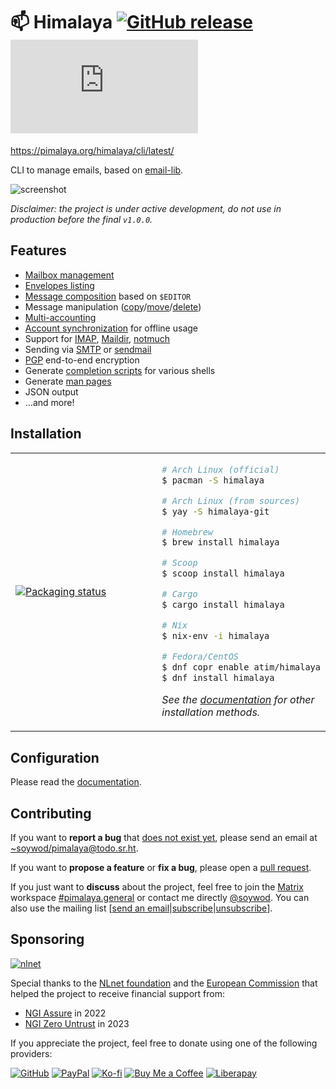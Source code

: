 # 📫 Himalaya [![GitHub release](https://img.shields.io/github/v/release/soywod/himalaya?color=success)](https://github.com/soywod/himalaya/releases/latest) [![Matrix](https://img.shields.io/matrix/pimalaya.himalaya:matrix.org?color=success&label=chat)](https://matrix.to/#/#pimalaya.himalaya:matrix.org)

https://pimalaya.org/himalaya/cli/latest/

CLI to manage emails, based on [email-lib](https://crates.io/crates/email-lib).

![screenshot](https://user-images.githubusercontent.com/10437171/138774902-7b9de5a3-93eb-44b0-8cfb-6d2e11e3b1aa.png)

*Disclaimer: the project is under active development, do not use in production before the final `v1.0.0`.*

## Features

- [Mailbox management](https://pimalaya.org/himalaya/cli/latest/usage/folder/)
- [Envelopes listing](https://pimalaya.org/himalaya/cli/latest/usage/envelope/list.md)
- [Message composition](https://pimalaya.org/himalaya/cli/latest/usage/message/write.md) based on `$EDITOR`
- Message manipulation ([copy](https://pimalaya.org/himalaya/cli/latest/usage/message/copy.md)/[move](https://pimalaya.org/himalaya/cli/latest/usage/message/move.md)/[delete](https://pimalaya.org/himalaya/cli/latest/usage/message/delete.md))
- [Multi-accounting](https://pimalaya.org/himalaya/cli/latest/configuration/)
- [Account synchronization](https://pimalaya.org/himalaya/cli/latest/usage/account/sync.md) for offline usage
- Support for [IMAP](https://pimalaya.org/himalaya/cli/latest/configuration/imap.md), [Maildir](https://pimalaya.org/himalaya/cli/latest/configuration/maildir.md), [notmuch](https://pimalaya.org/himalaya/cli/latest/configuration/notmuch.md)
- Sending via [SMTP](https://pimalaya.org/himalaya/cli/latest/configuration/smtp.md) or [sendmail](https://pimalaya.org/himalaya/cli/latest/configuration/sendmail.md)
- [PGP](https://pimalaya.org/himalaya/cli/latest/configuration/pgp/) end-to-end encryption
- Generate [completion scripts](https://pimalaya.org/himalaya/cli/latest/tips/completion.md) for various shells
- Generate [man pages](https://pimalaya.org/himalaya/cli/latest/tips/man.md)
- JSON output
- …and more!

## Installation

<table align="center">
<tr>
<td width="50%">
<a href="https://repology.org/project/himalaya/versions">
<img src="https://repology.org/badge/vertical-allrepos/himalaya.svg" alt="Packaging status" />
</a>
</td>
<td width="50%">

```bash
# Arch Linux (official)
$ pacman -S himalaya

# Arch Linux (from sources)
$ yay -S himalaya-git

# Homebrew
$ brew install himalaya

# Scoop
$ scoop install himalaya

# Cargo
$ cargo install himalaya

# Nix
$ nix-env -i himalaya

# Fedora/CentOS
$ dnf copr enable atim/himalaya
$ dnf install himalaya
```

*See the [documentation](https://pimalaya.org/himalaya/cli/latest/installation/) for other installation methods.*

</td>
</tr>
</table>

## Configuration

Please read the [documentation](https://pimalaya.org/himalaya/cli/latest/configuration/).

## Contributing

If you want to **report a bug** that [does not exist yet](https://todo.sr.ht/~soywod/pimalaya), please send an email at [~soywod/pimalaya@todo.sr.ht](mailto:~soywod/pimalaya@todo.sr.ht).

If you want to **propose a feature** or **fix a bug**, please open a [pull request](https://github.com/soywod/himalaya/pulls).

If you just want to **discuss** about the project, feel free to join the [Matrix](https://matrix.org/) workspace [#pimalaya.general](https://matrix.to/#/#pimalaya.general:matrix.org) or contact me directly [@soywod](https://matrix.to/#/@soywod:matrix.org). You can also use the mailing list [[send an email](mailto:~soywod/pimalaya@lists.sr.ht)|[subscribe](mailto:~soywod/pimalaya+subscribe@lists.sr.ht)|[unsubscribe](mailto:~soywod/pimalaya+unsubscribe@lists.sr.ht)].

## Sponsoring

[![nlnet](https://nlnet.nl/logo/banner-160x60.png)](https://nlnet.nl/project/Himalaya/index.html)

Special thanks to the [NLnet foundation](https://nlnet.nl/project/Himalaya/index.html) and the [European Commission](https://www.ngi.eu/) that helped the project to receive financial support from:

- [NGI Assure](https://nlnet.nl/assure/) in 2022
- [NGI Zero Untrust](https://nlnet.nl/entrust/) in 2023

If you appreciate the project, feel free to donate using one of the following providers:

[![GitHub](https://img.shields.io/badge/-GitHub%20Sponsors-fafbfc?logo=GitHub%20Sponsors)](https://github.com/sponsors/soywod)
[![PayPal](https://img.shields.io/badge/-PayPal-0079c1?logo=PayPal&logoColor=ffffff)](https://www.paypal.com/paypalme/soywod)
[![Ko-fi](https://img.shields.io/badge/-Ko--fi-ff5e5a?logo=Ko-fi&logoColor=ffffff)](https://ko-fi.com/soywod)
[![Buy Me a Coffee](https://img.shields.io/badge/-Buy%20Me%20a%20Coffee-ffdd00?logo=Buy%20Me%20A%20Coffee&logoColor=000000)](https://www.buymeacoffee.com/soywod)
[![Liberapay](https://img.shields.io/badge/-Liberapay-f6c915?logo=Liberapay&logoColor=222222)](https://liberapay.com/soywod)
